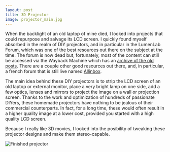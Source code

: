 ```yaml
---
layout: post
title: 3D Projector
image: projector_main.jpg
---
```

<p>
When the backlight of an old laptop of mine died, I looked into projects that could repurpose and salvage its LCD screen. I quickly found myself absorbed in the realm of DIY projectors, and in particular in the LumenLab Forum, which was one of the best resources out there on the subject at the time. The forum is now dead but, fortunately, most of the content can still be accessed via the Wayback Machine which has an <a href="https://web.archive.org/web/20120309041922/http://www.lumenlab.com/forums/index.php?showforum=29">archive of the old posts</a>. There are a couple other good resources out there, and, in particular, a french forum that is still live named <a href="www.allinbox.com">Allinbox</a>. 
</p>

<p>
The main idea behind these DIY projectors is to strip the LCD screen of an old laptop or external monitor, place a very bright lamp on one side, add a few optics, lenses and mirrors to project the image on a wall or projection screen. Thanks to the work and optimization of hundreds of passionate DIYers, these homemade projectors have nothing to be jealous of their commercial counterparts. In fact, for a long time, these would often result in a higher quality image at a lower cost, provided you started with a high quality LCD screen.
</p>

<p>
Because I really like 3D movies, I looked into the posibility of tweaking these projector designs and make them stereo-capable.
</p>

<p><img src="{{ site.url }}/assets/img/projector_main.jpg" class="img-responsive" alt="Finished projector"></p>


<p><img src="{{ site.url }}/assets/img/projector_overlap.jpg" class="img-responsive" alt=""></p>

<p><img src="{{ site.url }}/assets/img/projector_sideview.jpg" class="img-responsive" alt=""></p>